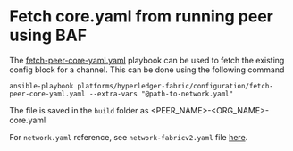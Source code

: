 <a name = "fetch-core-yaml"></a>
# Fetch core.yaml from running peer using BAF

The [fetch-peer-core-yaml.yaml](https://github.com/hyperledger-labs/blockchain-automation-framework/tree/develop/platforms/shared/configuration/fetch-peer-core-yaml.yaml) playbook can be used to fetch the existing config block for a channel. This can be done using the following command

```
ansible-playbook platforms/hyperledger-fabric/configuration/fetch-peer-core-yaml.yaml --extra-vars "@path-to-network.yaml"
```

The file is saved in the `build` folder as <PEER_NAME>-<ORG_NAME>-core.yaml

For `network.yaml` reference, see `network-fabricv2.yaml` file [here](https://github.com/hyperledger-labs/blockchain-automation-framework/tree/develop/platforms/hyperledger-fabric/configuration/samples).